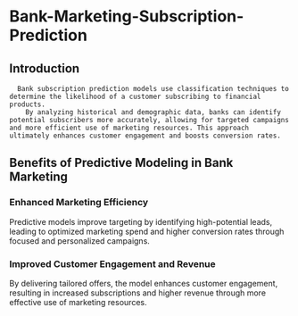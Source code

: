 # Bank-Marketing-Subscription-Prediction 
## Introduction
      Bank subscription prediction models use classification techniques to determine the likelihood of a customer subscribing to financial products. 
        By analyzing historical and demographic data, banks can identify potential subscribers more accurately, allowing for targeted campaigns and more efficient use of marketing resources. This approach ultimately enhances customer engagement and boosts conversion rates.
 ## Benefits of Predictive Modeling in Bank Marketing
 ### Enhanced Marketing Efficiency
Predictive models improve targeting by identifying high-potential leads, leading to optimized marketing spend and higher conversion rates through focused and personalized campaigns.

### Improved Customer Engagement and Revenue
By delivering tailored offers, the model enhances customer engagement, resulting in increased subscriptions and higher revenue through more effective use of marketing resources.
